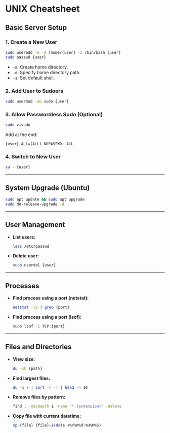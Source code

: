 # UNIX Cheatsheet

## Basic Server Setup

### 1. Create a New User

```bash
sudo useradd -m -d /home/{user} -s /bin/bash {user}
sudo passwd {user}
```

- `-m`: Create home directory.
- `-d`: Specify home directory path.
- `-s`: Set default shell.

### 2. Add User to Sudoers

```bash
sudo usermod -aG sudo {user}
```

### 3. Allow Passwordless Sudo (Optional)

```bash
sudo visudo
```

Add at the end:

```text
{user} ALL=(ALL) NOPASSWD: ALL
```

### 4. Switch to New User

```bash
su - {user}
```

---

## System Upgrade (Ubuntu)

```bash
sudo apt update && sudo apt upgrade
sudo do-release-upgrade -d
```

---

## User Management

- **List users:**

  ```bash
  less /etc/passwd
  ```

- **Delete user:**

  ```bash
  sudo userdel {user}
  ```

---

## Processes

- **Find process using a port (netstat):**

  ```bash
  netstat -lp | grep {port}
  ```

- **Find process using a port (lsof):**

  ```bash
  sudo lsof -i TCP:{port}
  ```

---

## Files and Directories

- **View size:**

  ```bash
  du -sh {path}
  ```

- **Find largest files:**

  ```bash
  du -a / | sort -n -r | head -n 10
  ```

- **Remove files by pattern:**

  ```bash
  find . -maxdepth 1 -name "*.{extension}" -delete
  ```

- **Copy file with current datetime:**

  ```bash
  cp {file} {file}-$(date +%Y%m%d-%H%M%S)
  ```
